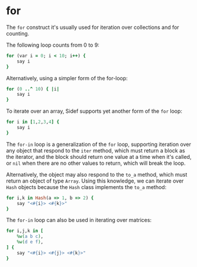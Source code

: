 # for

The `for` construct it's usually used for iteration over collections and for counting.

The following loop counts from 0 to 9:

```ruby
for (var i = 0; i < 10; i++) {
    say i
}
```

Alternatively, using a simpler form of the for-loop:

```ruby
for (0 ..^ 10) { |i|
    say i
}
```

To iterate over an array, Sidef supports yet another form of the `for` loop:

```ruby
for i in [1,2,3,4] {
    say i
}
```

The `for-in` loop is a generalization of the `for` loop, supporting iteration over any object that respond to the `iter` method, which must return a block as the iterator, and the block should return one value at a time when it's called, or `nil` when there are no other values to return, which will break the loop.

Alternatively, the object may also respond to the `to_a` method, which must return an object of type `Array`. Using this knowledge, we can iterate over `Hash` objects because the `Hash` class implements the `to_a` method:

```ruby
for i,k in Hash(a => 1, b => 2) {
    say "<#{i}> <#{k}>"
}
```

The `for-in` loop can also be used in iterating over matrices:

```ruby
for i,j,k in [
    %w(a b c),
    %w(d e f),
] {
    say "<#{i}> <#{j}> <#{k}>"
}
```
